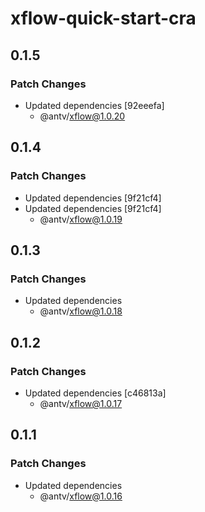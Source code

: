 # xflow-quick-start-cra

## 0.1.5

### Patch Changes

- Updated dependencies [92eeefa]
  - @antv/xflow@1.0.20

## 0.1.4

### Patch Changes

- Updated dependencies [9f21cf4]
- Updated dependencies [9f21cf4]
  - @antv/xflow@1.0.19

## 0.1.3

### Patch Changes

- Updated dependencies
  - @antv/xflow@1.0.18

## 0.1.2

### Patch Changes

- Updated dependencies [c46813a]
  - @antv/xflow@1.0.17

## 0.1.1

### Patch Changes

- Updated dependencies
  - @antv/xflow@1.0.16
